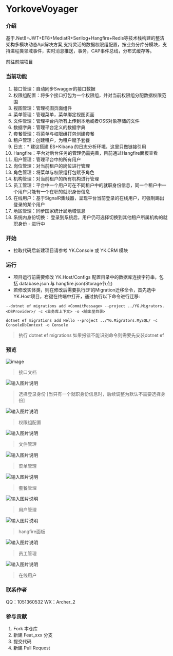 # YorkoveVoyager

### 介绍

基于.Net8+JWT+EF8+MediatR+Serilog+Hangfire+Redis等技术栈构建的整洁架构多模块动态Api解决方案,支持灵活的数据权限组配置，按业务分库分模块，支持进程类领域事件，实时消息推送，事务，CAP事件总线，分布式缓存等。

[前往前端项目](https://github.com/wangyuangen/voyagerui)

### 当前功能
1. 接口管理：自动同步Swagger的接口数据
2. 权限组配置：将多个接口打包为一个权限组，并对当前权限组分配数据权限范围
3. 视图管理：管理视图页面组件
4. 菜单管理：管理菜单，菜单绑定视图页面
5. 文件管理：管理平台内所有上传到本地或者OSS对象存储的文件
6. 数据字典：管理平台定义的数据字典
7. 套餐管理：将菜单与权限组打包创建套餐
8. 租户管理：创建租户，为租户赋予套餐
9. 日志：* 建议搭建 ES+Kibana 的日志分析环境，这里只做链接引用
10. Hangfire：平台对后台任务的管理仍需完善，目前通过Hangfire面板查看
11. 用户管理：管理平台中的所有用户
12. 岗位管理：对当前租户的岗位进行管理
13. 角色管理：将菜单与权限组打包赋予角色
14. 机构管理：对当前租户的所有机构进行管理
15. 员工管理：平台中一个用户可在不同租户中的就职身份信息，同一个租户中一个用户只能有一个在职的就职身份信息
16. 在线用户：基于SignalR集线器，呈现平台当前登录的在线用户，可强制踢出登录的某个用户
17. 地区管理：同步国家统计局地域信息
18. 系统内身份切换： 登录到系统后，用户仍可选择切换到其他租户所属机构的就职身份 - 进行中


### 开始
 - 拉取代码后新建项目请参考 YK.Console 或 YK.CRM 模块

### 运行
 - 项目运行前需要修改 YK.Host/Configs 配置目录中的数据库连接字符串，包括 database.json 与 hangfire.json(Storage节点)
 - 若修改实体类，则在修改后需要执行EF的Migration迁移命令，首先选中YK.Host项目，右键在终端中打开，通过执行以下命令进行迁移:

```
--dotnet ef migrations add <CommitMessage> --project ../YG.Migrators.<DBProvider>/ -c <业务库上下文> -o <输出至目录>

dotnet ef migrations add Hello --project ../YG.Migrators.MySQL/ -c ConsoleDbContext -o Console

```
> 执行 dotnet ef migrations 如果报错不能识别命令则需要先安装dotnet ef

### 预览

![image](https://github.com/user-attachments/assets/fe2b6f7e-1c26-4d5c-919f-a1e92dc9dddb)

> 接口文档

![输入图片说明](Host/UploadFiles/2024/09/09/image_login.png)

> 选择登录身份 [当只有一个就职身份信息时，后续调整为默认不需要选择身份]

![输入图片说明](Host/UploadFiles/2024/09/09/image.png)

> 权限组配置

![输入图片说明](Host/UploadFiles/2024/09/09/image_file.png)

> 文件管理

![输入图片说明](Host/UploadFiles/2024/09/09/image_menu.png)

> 菜单管理

![输入图片说明](Host/UploadFiles/2024/09/09/image_package.png)

> 套餐管理

![输入图片说明](Host/UploadFiles/2024/09/09/image_user.png)

> 用户管理

![输入图片说明](Host/UploadFiles/2024/09/09/image_hangfire.png)

> hangfire面板

![输入图片说明](Host/UploadFiles/2024/09/09/image_userStaff.png)

> 员工管理

![输入图片说明](Host/UploadFiles/2024/09/09/image_onlineuser.png)

> 在线用户


### 联系作者

QQ：1051360532
WX：Archer_2


### 参与贡献

1.  Fork 本仓库
2.  新建 Feat_xxx 分支
3.  提交代码
4.  新建 Pull Request
